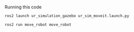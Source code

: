 Running this code

```sh
ros2 launch ur_simulation_gazebo ur_sim_moveit.launch.py
```

```sh
ros2 run move_robot move_robot
```
